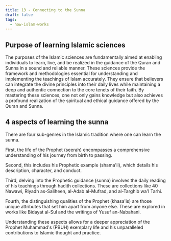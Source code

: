 ```yaml
---
title: 13 - Connecting to the Sunna
draft: false
tags:
  - how-islam-works
---
```

## Purpose of learning Islamic sciences 

The purposes of the Islamic sciences are fundamentally aimed at enabling individuals to learn, live, and be realized in the guidance of the Quran and Sunna in a sound and reliable manner. These sciences provide the framework and methodologies essential for understanding and implementing the teachings of Islam accurately. They ensure that believers can integrate the divine principles into their daily lives while maintaining a deep and authentic connection to the core tenets of their faith. By mastering these sciences, one not only gains knowledge but also achieves a profound realization of the spiritual and ethical guidance offered by the Quran and Sunna.

## 4 aspects of learning the sunna

There are four sub-genres in the Islamic tradition where one can learn the sunna. 

First, the life of the Prophet (seerah) encompasses a comprehensive understanding of his journey from birth to passing. 

Second, this includes his Prophetic example (shama'il), which details his description, character, and conduct. 

Third, delving into the Prophetic guidance (sunna) involves the daily reading of his teachings through hadith collections. These are collections like 40 Nawawi, Riyadh as-Saliheen, al-Adab al-Mufrad, and al-Targhib wa'l Tarhi. 

Fourth, the distinguishing qualities of the Prophet (khasa'is) are those unique attributes that set him apart from anyone else. These are explored in works like Bidayat al-Sul and the writings of Yusuf an-Nabahani. 

Understanding these aspects allows for a deeper appreciation of the Prophet Muhammad's (PBUH) exemplary life and his unparalleled contributions to Islamic thought and practice.